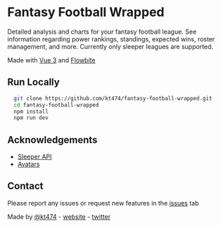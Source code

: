 
# Fantasy Football Wrapped

Detailed analysis and charts for your fantasy football league. See information regarding power rankings, standings, expected wins, roster management, and more. Currently only sleeper leagues are supported. 

Made with [Vue 3](https://vuejs.org/) and [Flowbite](https://flowbite.com/)

## Run Locally


```bash
  git clone https://github.com/kt474/fantasy-football-wrapped.git
  cd fantasy-football-wrapped
  npm install
  npm run dev
```
## Acknowledgements

 - [Sleeper API](https://docs.sleeper.com/)
 - [Avatars](https://getavataaars.com/)



## Contact

Please report any issues or request new features in the [issues](https://github.com/kt474/fantasy-football-wrapped/issues) tab

Made by [@kt474](https://www.github.com/kt474) - [website](https://www.kevintian.me/) - [twitter](https://twitter.com/kevkevkt)
